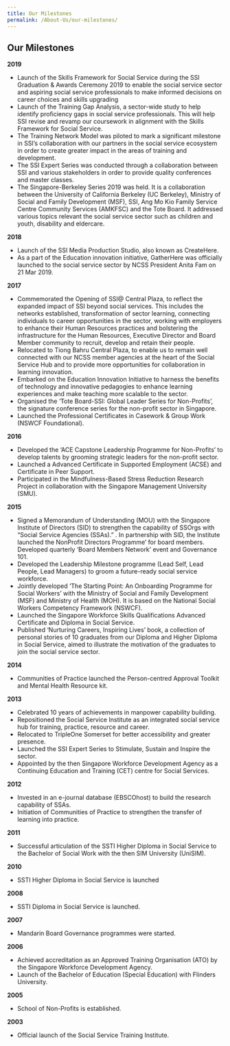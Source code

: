 ```yaml
---
title: Our Milestones
permalink: /About-Us/our-milestones/
---
```



## Our Milestones

**2019**

- Launch of the Skills Framework for Social Service during the SSI Graduation & Awards Ceremony 2019 to enable the social service sector and aspiring social service professionals to make informed decisions on career choices and skills upgrading
- Launch of the Training Gap Analysis, a sector-wide study to help identify proficiency gaps in social service professionals. This will help SSI revise and revamp our coursework in alignment with the Skills Framework for Social Service.
-   The Training Network Model was piloted to mark a significant milestone in SSI’s collaboration with our partners in the social service ecosystem in order to create greater impact in the areas of training and development.
-   The SSI Expert Series was conducted through a collaboration between SSI and various stakeholders in order to provide quality conferences and master classes.
-   The Singapore-Berkeley Series 2019 was held. It is a collaboration between the University of California Berkeley (UC Berkeley), Ministry of Social and Family Development (MSF), SSI, Ang Mo Kio Family Service Centre Community Services (AMKFSC) and the Tote Board. It addressed various topics relevant the social service sector such as children and youth, disability and eldercare.

**2018**

-   Launch of the SSI Media Production Studio, also known as CreateHere.
-   As a part of the Education innovation initiative, GatherHere was officially launched to the social service sector by NCSS President Anita Fam on 21 Mar 2019.

**2017**

-   Commemorated the Opening of SSI@ Central Plaza, to reflect the expanded impact of SSI beyond social services. This includes the networks established, transformation of sector learning, connecting individuals to career opportunities in the sector, working with employers to enhance their Human Resources practices and bolstering the infrastructure for the Human Resources, Executive Director and Board Member community to recruit, develop and retain their people.
-   Relocated to Tiong Bahru Central Plaza, to enable us to remain well connected with our NCSS member agencies at the heart of the Social Service Hub and to provide more opportunities for collaboration in learning innovation.
-   Embarked on the Education Innovation Initiative to harness the benefits of technology and innovative pedagogies to enhance learning experiences and make teaching more scalable to the sector.
-   Organised the ‘Tote Board-SSI: Global Leader Series for Non-Profits’, the signature conference series for the non-profit sector in Singapore.
-   Launched the Professional Certificates in Casework & Group Work (NSWCF Foundational).

**2016**

-   Developed the ‘ACE Capstone Leadership Programme for Non-Profits’ to develop talents by grooming strategic leaders for the non-profit sector.
-   Launched a Advanced Certificate in Supported Employment (ACSE) and Certificate in Peer Support.
-   Participated in the Mindfulness-Based Stress Reduction Research Project in collaboration with the Singapore Management University (SMU).

**2015**

-   Signed a Memorandum of Understanding (MOU) with the Singapore Institute of Directors (SID) to strengthen the capability of SSOrgs with “Social Service Agencies (SSAs).”    . In partnership with SID, the Institute launched the NonProfit Directors Programme’ for board members. Developed quarterly ‘Board Members Network’ event and Governance 101.
-   Developed the Leadership Milestone programme (Lead Self, Lead People, Lead Managers) to groom a future-ready social service workforce.
-   Jointly developed ‘The Starting Point: An Onboarding Programme for Social Workers’ with the Ministry of Social and Family Development (MSF) and Ministry of Health (MOH). It is based on the National Social Workers Competency Framework (NSWCF).
-   Launched the Singapore Workforce Skills Qualifications Advanced Certificate and Diploma in Social Service.
-   Published ‘Nurturing Careers, Inspiring Lives’ book, a collection of personal stories of 10 graduates from our Diploma and Higher Diploma in Social Service, aimed to illustrate the motivation of the graduates to join the social service sector.

**2014**

-   Communities of Practice launched the Person-centred Approval Toolkit and Mental Health Resource kit.

**2013**

-   Celebrated 10 years of achievements in manpower capability building.
-   Repositioned the Social Service Institute as an integrated social service hub for training, practice, resource and career.
-   Relocated to TripleOne Somerset for better accessibility and greater presence.
-   Launched the SSI Expert Series to Stimulate, Sustain and Inspire the sector.
-   Appointed by the then Singapore Workforce Development Agency as a Continuing Education and Training (CET) centre for Social Services.

**2012**

-   Invested in an e-journal database (EBSCOhost) to build the research capability of SSAs.
-   Initiation of Communities of Practice to strengthen the transfer of learning into practice.

**2011**

-   Successful articulation of the SSTI Higher Diploma in Social Service to the Bachelor of Social Work with the then SIM University (UniSIM).

**2010**

-   SSTI Higher Diploma in Social Service is launched

**2008**

-   SSTI Diploma in Social Service is launched.

**2007**

-   Mandarin Board Governance programmes were started.

**2006**

-   Achieved accreditation as an Approved Training Organisation (ATO) by the Singapore Workforce Development Agency.
-   Launch of the Bachelor of Education (Special Education) with Flinders University.

**2005**

-   School of Non-Profits is established.

**2003**

-   Official launch of the Social Service Training Institute.
